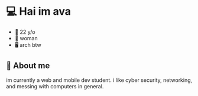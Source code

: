# 💻 Hai im ava

- 🥀 22 y/o
- 🖤 woman
- 🖥️ arch btw

## 💭 About me

im currently a web and mobile dev student.
i like cyber security, networking, and messing with computers in general.

[//]: <> (Links)

